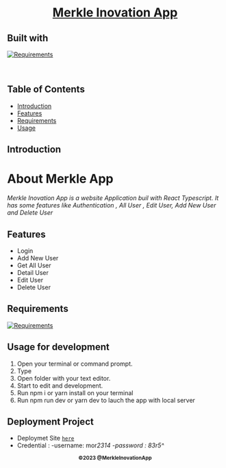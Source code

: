 <h1 align="center"><u> Merkle Inovation App</u></h1>
<p align="left">
<h2>Built with</h2>
</p>

[![Requirements](https://skillicons.dev/icons?i=react)](https://skillicons.dev)

<br>

## Table of Contents

- [Introduction](#introduction)
- [Features](#features)
- [Requirements](#requirements)
- [Usage](#usage-for-development)

## Introduction

# **About Merkle App**

_Merkle Inovation App is a website Application buil with React Typescript. It has some features like Authentication , All User , Edit User, Add New User and Delete User_

## Features

- Login
- Add New User
- Get All User
- Detail User
- Edit User
- Delete User

## Requirements

[![Requirements](https://skillicons.dev/icons?i=react,vscode,vercel,vite)](https://skillicons.dev)

## Usage for development

1. Open your terminal or command prompt.
2. Type ` `
3. Open folder with your text editor.
4. Start to edit and development.
5. Run npm i or yarn install on your terminal
6. Run npm run dev or yarn dev to lauch the app with local server

## Deployment Project

- Deploymet Site [`here`](https://merkle-inovation-app.vercel.app)
- Credential :
  -username: mor*2314
  -password : 83r5^*

<p align="center"><sub><b>&copy;2023 @MerkleInovationApp</b></sub></p>

